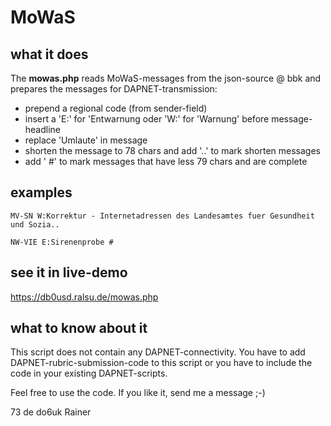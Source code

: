 # MoWaS

## what it does

The **mowas.php** reads MoWaS-messages from the json-source @ bbk and prepares the messages for DAPNET-transmission:

* prepend a regional code (from sender-field)
* insert a 'E:' for 'Entwarnung oder 'W:' for 'Warnung' before message-headline
* replace 'Umlaute' in message
* shorten the message to 78 chars and add '..' to mark shorten messages
* add ' #' to mark messages that have less 79 chars and are complete

## examples

```MV-SN W:Korrektur - Internetadressen des Landesamtes fuer Gesundheit und Sozia..```

```NW-VIE E:Sirenenprobe #```

## see it in live-demo

https://db0usd.ralsu.de/mowas.php

## what to know about it

This script does not contain any DAPNET-connectivity. You have to add DAPNET-rubric-submission-code to this script or you have to include the code in your existing DAPNET-scripts.


Feel free to use the code. If you like it, send me a message ;-)

73 de do6uk 
Rainer
